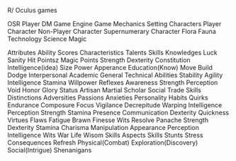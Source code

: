 R/ Oculus games



OSR
Player
DM
Game Engine
Game Mechanics
Setting
Characters
Player Character
Non-Player Character
Supernumerary Character
Flora
Fauna
Technology
Science
Magic

Attributes	Ability Scores	Characteristics
Talents	Skills	Knowledges
Luck
Sanity
Hit Pointsz
Magic Points
Strength	Dexterity	Constitution	Intelligence(idea)	Size	Power	Apperance	Education(Know)
Move
Build
Dodge
Interpersonal	Academic	General	Technical Abilities
Stability
Agility	Intelligence	Stamina	Willpower	Reflexes	Awareness	Strength	Perception	Void
Honor	Glory	Status
Artisan	Martial	Scholar	Social	Trade Skills
Distinctions	Adversities	Passions	Anxieties
Personality	Habits	Quirks
Endurance
Composure
Focus
Vigilance
Decrepitude
Warping
Intelligence	Perception	Strength	Stamina	Presence	Communication	Dexterity	Quickness
Virtues	Flaws
Fatigue
Brawn	Finesse	Wits	Resolve	Panache
Strength	Dexterity	Stamina	Charisma	Manipulation	Appearance	Perception	Intelligence	Wits
War	Life	Wisom Skills
Aspects	Skills	Stunts	Stress	Consequences	Refresh
Physical(Combat)	Exploration(Discovery)	Social(Intrigue)	Shenanigans
